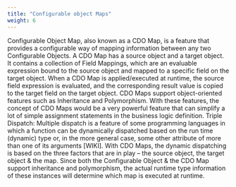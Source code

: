 ```yaml
---
title: "Configurable object Maps"
weight: 6
---
```


Configurable Object Map, also known as a CDO Map, is a feature that provides a 
configurable way of mapping information between any two Configurable Objects. A CDO Map 
has a source object and a target object. It contains a collection of Field Mappings, which are 
an evaluable expression bound to the source object and mapped to a specific field on the 
target object. When a CDO Map is applied/executed at runtime, the source field expression 
is evaluated, and the corresponding result value is copied to the target field on the target 
object. 
CDO Maps support object-oriented features such as Inheritance and Polymorphism. With 
these features, the concept of CDO Maps would be a very powerful feature that can simplify 
a lot of simple assignment statements in the business logic definition.
Triple Dispatch: Multiple dispatch is a feature of some programming languages in which a function can 
be dynamically dispatched based on the run time (dynamic) type or, in the more general case, some 
other attribute of more than one of its arguments [WIKI].
With CDO Maps, the dynamic dispatching is based on the three factors that are in play – the 
source object, the target object & the map. Since both the Configurable Object & the CDO 
Map support inheritance and polymorphism, the actual runtime type information of these 
instances will determine which map is executed at runtime.